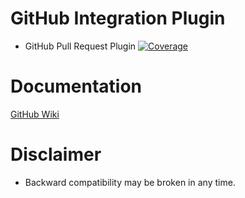 GitHub Integration Plugin
==========================

* GitHub Pull Request Plugin
[![Coverage](https://img.shields.io/sonar/http/sonar.lanwen.ru/org.jenkins-ci.plugins:github-pullrequest/coverage.svg?style=flat)](http://sonar.lanwen.ru/dashboard/index?id=org.jenkins-ci.plugins:github-pullrequest)

# Documentation

[GitHub Wiki](https://github.com/jenkinsci/github-integration-plugin/wiki)

# Disclaimer

* Backward compatibility may be broken in any time.
